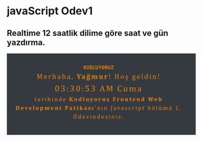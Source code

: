 # javaScript Odev1 
## Realtime 12 saatlik dilime göre saat ve gün yazdırma.

![](/Javascript_Modul/Odev1/assets/clock.PNG)